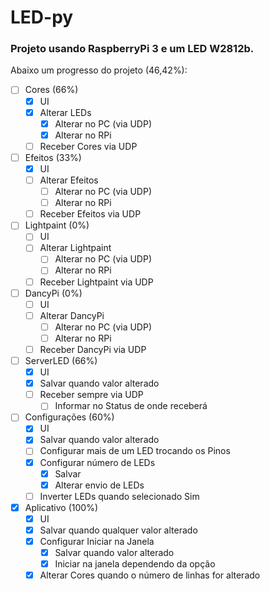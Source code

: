 # LED-py
### Projeto usando RaspberryPi 3 e um LED W2812b.

Abaixo um progresso do projeto (46,42%):
- [ ] Cores (66%)
	- [x] UI
	- [x] Alterar LEDs
		- [x] Alterar no PC (via UDP)
		- [x] Alterar no RPi
	- [ ] Receber Cores via UDP
- [ ] Efeitos (33%)
	- [x] UI
	- [ ] Alterar Efeitos
		- [ ] Alterar no PC (via UDP)
		- [ ] Alterar no RPi
	- [ ] Receber Efeitos via UDP
- [ ] Lightpaint (0%)
	- [ ] UI
	- [ ] Alterar Lightpaint
		- [ ] Alterar no PC (via UDP)
		- [ ] Alterar no RPi
	- [ ] Receber Lightpaint via UDP
- [ ] DancyPi (0%)
	- [ ] UI
	- [ ] Alterar DancyPi
		- [ ] Alterar no PC (via UDP)
		- [ ] Alterar no RPi
	- [ ] Receber DancyPi via UDP
- [ ] ServerLED (66%)
	- [x] UI
	- [x] Salvar quando valor alterado
	- [ ] Receber sempre via UDP
		- [ ] Informar no Status de onde receberá
- [ ] Configurações (60%)
	- [x] UI
	- [x] Salvar quando valor alterado
	- [ ] Configurar mais de um LED trocando os Pinos
	- [x] Configurar número de LEDs
		- [x] Salvar
		- [x] Alterar envio de LEDs
	- [ ] Inverter LEDs quando selecionado Sim
- [x] Aplicativo (100%)
	- [x] UI
	- [x] Salvar quando qualquer valor alterado
	- [x] Configurar Iniciar na Janela
		- [x] Salvar quando valor alterado
		- [x] Iniciar na janela dependendo da opção
	- [x] Alterar Cores quando o número de linhas for alterado
